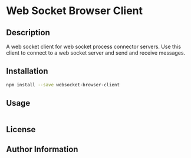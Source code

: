 # Web Socket Browser Client

## Description
A web socket client for web socket process connector servers. Use this client to connect to a web socket server and send and receive messages.

## Installation
```bash
npm install --save websocket-browser-client
```
## Usage
```typescript

```


## License

## Author Information
